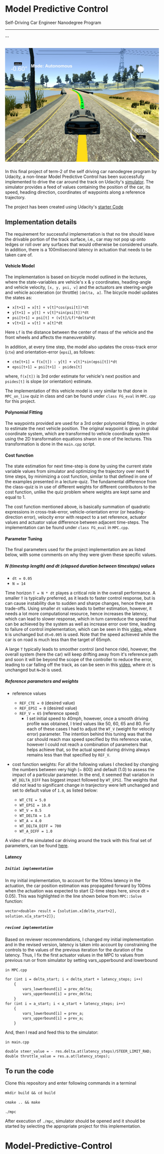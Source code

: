 # Model Predictive Control
Self-Driving Car Engineer Nanodegree Program

---

[image1]: ./results/sample_image.jpg "Sample MPC simulation image"

--

![alt text][image1]
--

In this final project of term-2 of the self driving car nanodegree program by Udacity, a non-linear Model Predictive Control has been successfully implemented to drive the car around the track on Udacity's [simulator](https://github.com/udacity/self-driving-car-sim/releases/). The simulator provides a feed of values containing the position of the car, its speed, heading direction, coordinates of waypoints along a reference trajectory.

The project has been created using Udacity's [starter Code](https://github.com/udacity/CarND-MPC-Project)


## Implementation details

The requirement for successful implementation is that no tire should leave the drivable portion of the track surface, i.e.,  car may not pop up onto ledges or roll over any surfaces that would otherwise be considered unsafe. In addition, there is a 100milisecond latency in actuation that needs to be taken care of.

#### Vehicle Model

The implementation is based on bicycle model outlined in the lectures, where the state-variables are vehicle's x & y coordinates, heading-angle and vehicle velocity, `[x, y, psi, v]` and the actuators are steering-angle and vehicle acceleration (or throttle) `[delta, a]`. The bicycle model updates the states as:

* `x[t+1] = x[t] + v[t]*cos(psi[t])*dt`
* `y[t+1] = y[t] + v[t]*sin(psi[t])*dt`
* `psi[t+1] = psi[t] + (v[t]/Lf)*delta*dt`
* `v[t+1] = v[t] + a[t]*dt`

Here `Lf` is the distance between the center of mass of the vehicle and the front wheels and affects the maneuverability.

In addition, at every time step, the model also updates the cross-track error (`cte`) and orientation-error (`epsi`), as follows:

* `cte[t+1] = f(x[t]) - y[t] + v[t]*sin(epsi[t])*dt`
* `epsi[t+1] = psi[t+1] - psides[t]`

where, `f(x[t])` is 3rd order estimate for vehicle's next position and `psides[t]` is slope (or orientation) estimate.

The implementation of this vehicle model is very similar to that done in `MPC_on_line` quiz in class and can be found under `class FG_eval` in `MPC.cpp` for this project.


#### Polynomial Fitting

The waypoints provided are used for a 3rd order polynomial fitting, in order to estimate the next vehicle position. The original waypoint is given in global coordinate system, which are transformed to vehicle coordinate system using the 2D transformation equations shwon in one of the lectures. This transformation is done in the `main.cpp` script.

#### Cost function

The state estimation for next time-step is done by using the current state variable values from simulator and optimizing the trajectory over next N time steps, by minimizing a cost function, similar to that defined in one of the examples presented in a lecture-quiz. The fundamental difference from the class-quiz is in use of different weights for different contributors to the cost function, unlike the quiz problem where weights are kept same and equal to 1.

The cost function mentioned above, is basically summation of quadratic expressions in cross-trak-error, vehicle-orientation error (or heading-direction error), velocity error with respect to a set reference, actuator values and actuator value difference between adjacent time-steps. The implementation can be found under `class FG_eval` in `MPC.cpp`.

#### Parameter Tuning

The final parameters used for the project implementation are as listed below, with some comments on why they were given these specific values.

##### N (timestep length) and dt (elapsed duration between timesteps) values

* `dt = 0.05`
* `N = 14`

Time horizon `T = N * dt` playes a critical role in the overall performance. A smaller `T` is typically preferred, as it leads to faster control response, but is can cause instability due to sudden and sharpe changes, hence there are trade-offs. Using smaller `dt` values leads to better estimation, however, it needs a lot more computational resource, hence increases the latency, which can lead to slower response, which in turn canreduce the speed that can be achieved by the system as well as increase error over time, leading to failure of control implementation, which can be seen in this [video](./results/MPC_small_dt.mov), where `N` is unchanged but `dt=0.005` is used. Note that the speed achieved while the car is on road is much less than the target of 65mph.

A large `T` typically leads to smoother control (and hence ride), however, the overall system (here the car) will keep drifting away from it's reference path and soon it will be beyond the scope of the controller to reduce the error, leading to car falling off the track, as can be seen in this [video](./results/MPC_large_N.mov), where `dt` is unchanged but `N=30` is used.


##### Reference parameters and weights	

* reference values
	* `REF_CTE = 0` (desired value)
	* `REF_EPSI = 0` (desired value) 
	* `REF_V = 65` (reference speed)
		* I set initial speed to 40mph, however, once a smooth driving profile was obtained, I tried values like 50, 60, 65 and 80. For each of these cases I had to adjust the `WT_V` (weight for velocity error) parameter. The intention behind this tuning was that the car should reach max speed specified by this reference value, however I could not reach a combination of parameters that helps achieve that, so the actual speed during driving always remains less than that specified by `REF_V`.

		
* cost function weights: For all the following values I checked by changing the numbers between very high (~ 800) and default (1.0) to assess the impact of a particular parameter. In the end, it seemed that variation in `WT_DELTA_DIFF` has biggest impact followed by `WT_EPSI`. The weights that did not lead to significant change in tranjectory were left unchanged and set to default value of `1.0`, as listed below:
	* `WT_CTE = 5.0`
	* `WT_EPSI = 10.0`
	* `WT_V = 0.5`
	* `WT_DELTA = 1.0`
	* `WT_A = 4.0`
	* `WT_DELTA_DIFF = 700`
	* `WT_A_DIFF = 1.0`


A video of the simulated car driving around the track with this final set of parameters, can be found [here](./results/MPC_using_prev_actuation.mov).


#### Latency

##### `Initial implementation`

In my initial implementation, to account for the 100ms latency in the actuation, the car position estimation was propagated forward by 100ms when the actuation was expected to start (2-time steps here, since dt = 0.05). This was highlighted in the line shown below from `MPC::Solve` function:

`vector<double> result = {solution.x[delta_start+2],   solution.x[a_start+2]};`

##### `revised implementation `

Based on reviewer recommendations, I changed my initial implementation and in the revised version, latency is taken into account by constraining the controls to the values of the previous iteration for the duration of the latency. Thus, I fix the first actuator values in the MPC to values from previous run or from simulator by setting vars_upperbound and lowerbound

`in MPC.cpp`

```
for (int i = delta_start; i < delta_start + latency_steps; i++)
    {
        vars_lowerbound[i] = prev_delta;
        vars_upperbound[i] = prev_delta;
    } 
for (int i = a_start; i < a_start + latency_steps; i++)
    {
        vars_lowerbound[i] = prev_a;
        vars_upperbound[i] = prev_a;
    }
```

And, then I read and feed this to the simulator:

`in main.cpp`

```
double steer_value = - res.delta.at(latency_steps)/STEER_LIMIT_RAD;
double throttle_value = res.a.at(latency_steps);
```


## To run the code

Clone this repository and enter following commands in a terminal

`mkdir build && cd build`

`cmake .. && make`

`./mpc`

After execution of `./mpc`, simulator should be opened and it should be started by selecting the appropriate project for this implementation.



# Model-Predictive-Control
